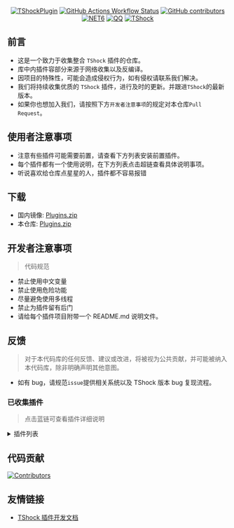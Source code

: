 <div align = "center">
  
[![TShockPlugin](https://socialify.git.ci/Controllerdestiny/TShockPlugin/image?description=1&descriptionEditable=%E4%B8%80%E4%B8%AA%E6%94%B6%E9%9B%86TShock%E6%8F%92%E4%BB%B6%E7%9A%84%E4%BB%93%E5%BA%93&font=Inter&forks=1&issues=1&name=1&pattern=Diagonal%20Stripes&pulls=1&stargazers=1&theme=Auto)](https://github.com/Controllerdestiny/TShockPlugin)
[![GitHub Actions Workflow Status](https://img.shields.io/github/actions/workflow/status/Controllerdestiny/TShockPlugin/.github%2Fworkflows%2Fplugins_publish.yml)](https://github.com/Controllerdestiny/TShockPlugin/actions)
[![GitHub contributors](https://img.shields.io/github/contributors/Controllerdestiny/TShockPlugin?style=flat)](https://github.com/Controllerdestiny/TShockPlugin/graphs/contributors)
[![NET6](https://img.shields.io/badge/Core-%20.NET_6-blue)](https://dotnet.microsoft.com/zh-cn/)
[![QQ](https://img.shields.io/badge/QQ-EB1923?logo=tencent-qq&logoColor=white)](https://qm.qq.com/cgi-bin/qm/qr?k=54tOesIU5g13yVBNFIuMBQ6AzjgE6f0m&jump_from=webapi&authKey=6jzafzJEqQGzq7b2mAHBw+Ws5uOdl83iIu7CvFmrfm/Xxbo2kNHKSNXJvDGYxhSW)
[![TShock](https://img.shields.io/badge/TShock5.2.0-2B579A.svg?&logo=TShock&logoColor=white)](https://github.com/Pryaxis/TShock)

</div>

## 前言

- 这是一个致力于收集整合 `TShock` 插件的仓库。
- 库中内插件容部分来源于网络收集以及反编译。
- 因项目的特殊性，可能会造成侵权行为，如有侵权请联系我们解决。
- 我们将持续收集优质的 `TShock` 插件，进行及时的更新。并跟进`TShock`的最新版本。
- 如果你也想加入我们，请按照下方`开发者注意事项`的规定对本仓库`Pull Request`。


## 使用者注意事项

- 注意有些插件可能需要前置，请查看下方列表安装前置插件。
- 每个插件都有一个使用说明，在下方列表点击超链查看具体说明事项。
- 听说喜欢给仓库点星星的人，插件都不容易报错

## 下载

- 国内镜像: [Plugins.zip](https://github.moeyy.xyz/https://github.com/Controllerdestiny/TShockPlugin/releases/download/V1.0.0.0/Plugins.zip)
- 本仓库: [Plugins.zip](https://github.com/Controllerdestiny/TShockPlugin/releases/tag/V1.0.0.0)


## 开发者注意事项

> 代码规范

- 禁止使用中文变量
- 禁止使用危险功能
- 尽量避免使用多线程
- 禁止为插件留有后门
- 请给每个插件项目附带一个 README.md 说明文件。

## 反馈

> 对于本代码库的任何反馈、建议或改进，将被视为公共贡献，并可能被纳入本代码库，除非明确声明其他意图。

- 如有 bug，请规范`issue`提供相关系统以及 TShock 版本 bug 复现流程。

### 已收集插件

> 点击蓝链可查看插件详细说明

<Details>
<Summary>插件列表</Summary>

| 名称                                                             |            插件说明            |                                                                       前置                                                                       |
| ---------------------------------------------------------------- | :----------------------------: | :----------------------------------------------------------------------------------------------------------------------------------------------: |
| [ChattyBridge](ChattyBridge/README.md)                           |          用于跨服聊天          |                                                                        无                                                                        |
| [EconomicsAPI](EconomicsAPI/README.md)                           |          经济插件前置          |                                                                        无                                                                        |
| [Economics.RPG](Economics.RPG/README.md)                         |              RPG               |                                                      [EconomicsAPI](EconomicsAPI/README.md)                                                      |
| [Economics.WeaponPlus](Economics.WeaponPlus/README.md)           |            强化武器            |                                                      [EconomicsAPI](EconomicsAPI/README.md)                                                      |
| [Economics.Deal](Economics.RPG/README.md)                        |            交易插件            |                                                      [EconomicsAPI](EconomicsAPI/README.md)                                                      |
| [Economics.Shop](Economics.Shop/README.md)                       |            商店插件            | [EconomicsAPI](EconomicsAPI/README.md)<br>[Economics.RPG](https://github.com/Controllerdestiny/TShockPlugin/blob/master/Economics.RPG/README.md) |
| [Economics.Skill](Economics.Skill/README.md)                     |            技能插件            | [EconomicsAPI](EconomicsAPI/README.md)<br>[Economics.RPG](https://github.com/Controllerdestiny/TShockPlugin/blob/master/Economics.RPG/README.md) |
| [Economics.Regain](Economics.Regain/README.md)                   |            物品回收            |                                                      [EconomicsAPI](EconomicsAPI/README.md)                                                      |
| [Economics.Projectile](Economics.Projectile/README.md)           |           自定义弹幕           |                                [EconomicsAPI](EconomicsAPI/README.md)<br>[Economics.RPG](Economics.RPG/README.md)                                |
| [Economics.NPC](Economics.NPC/README.md)                         |            任务插件            |                                                      [EconomicsAPI](EconomicsAPI/README.md)                                                      |
| [Economics.Task](Economics.Task/README.md)                       |         自定义怪物奖励         | [EconomicsAPI](EconomicsAPI/README.md)<br>[Economics.RPG](https://github.com/Controllerdestiny/TShockPlugin/blob/master/Economics.RPG/README.md) |
| [CreateSpawn](CreateSpawn/README.md)                             |         出生点建筑生成         |                                                                        无                                                                        |
| [AutoBroadcast](AutoBroadcast/README.md)                         |            自动广播            |                                                                        无                                                                        |
| [AutoTeam](AutoTeam/README.md)                                   |            自动队伍            |                                                                        无                                                                        |
| [BridgeBuilder](BridgeBuilder/README.md)                         |            快速铺桥            |                                                                        无                                                                        |
| [OnlineGiftPackage](OnlineGiftPackage/README.md)                 |            在线礼包            |                                                                        无                                                                        |
| [LifemaxExtra](LifemaxExtra/README.md)                           |       吃更多生命果/水晶        |                                                                        无                                                                        |
| [DisableMonsCoin](DisableMonsCoin/README.md)                     |           怪物不掉钱           |                                                                        无                                                                        |
| [PermaBuff](PermaBuff/README.md)                                 |           永久 Buff            |                                                                        无                                                                        |
| [ShortCommand](ShortCommand/README.md)                           |            简短指令            |                                                                        无                                                                        |
| [ProgressBag](ProgressBag/README.md)                             |            进度礼包            |                                                                        无                                                                        |
| [CriticalHit](CriticalHit/README.md)                             |            击打提示            |                                                                        无                                                                        |
| [Back](Back/README.md)                                           |            死亡回溯            |                                                                        无                                                                        |
| [BanNpc](BanNpc/README.md)                                       |          阻止怪物生成          |                                                                        无                                                                        |
| [MapTeleport](MapTp/README.md)                                   |         双击大地图传送         |                                                                        无                                                                        |
| [RandReSpawn](RandRespawn/README.md)                             |           随机出生点           |                                                                        无                                                                        |
| [CGive](CGive/README.md)                                         |            离线命令            |                                                                        无                                                                        |
| [RainbowChat](RainbowChat/README.md)                             |       每次说话颜色不一样       |                                                                        无                                                                        |
| [NormalDropsBags](NormalDropsBags/README.md)                     |         普通难度宝藏袋         |                                                                        无                                                                        |
| [DisableSurfaceProjectiles](DisableSurfaceProjectiles/README.md) |           禁地表弹幕           |                                                                        无                                                                        |
| [RecipesBrowser](RecipesBrowser/README.md)                       |             合成表             |                                                                        无                                                                        |
| [DisableGodMod](DisableGodMod/README.md)                         |          阻止玩家无敌          |                                                                        无                                                                        |
| [TownNPCHomes](TownNPCHomes/README.md)                           |          NPC 快速回家          |                                                                        无                                                                        |
| [RegionView](RegionView/README.md)                               |          显示区域边界          |                                                                        无                                                                        |
| [Noagent](Noagent/README.md)                                     |        禁止代理 ip 进入        |                                                                        无                                                                        |
| [SwitchCommands](SwitchCommands/README.md)                       |          区域执行指令          |                                                                        无                                                                        |
| [GolfRewards](GolfRewards/README.md)                             |           高尔夫奖励           |                                                                        无                                                                        |
| [DataSync](DataSync/README.md)                                   |            进度同步            |                                                                        无                                                                        |
| [ProgressRestrict](ProgressRestrict/README.md)                   |           超进度检测           |                                                          [DataSync](DataSync/README.md)                                                          |
| [PacketsStop](PacketsStop/README.md)                             |           数据包拦截           |                                                                        无                                                                        |
| [DeathDrop](DeathDrop/README.md)                                 |  怪物死亡随机和自定义掉落物品  |                                                                        无                                                                        |
| [DTEntryBlock](DTEntryBlock/README.md)                           |       阻止进入地牢或神庙       |                                                                        无                                                                        |
| [PerPlayerLoot](PerPlayerLoot/README.md)                         |       玩家战利品单独箱子       |                                                                        无                                                                        |
| [PvPer](PvPer/README.md)                                         |            决斗系统            |                                                                        无                                                                        |
| [DumpTerrariaID](DumpTerrariaID/README.md)                       |            输出 ID             |                                                                        无                                                                        |
| [DamageStatistic](DamageStatistic/README.md)                     |            伤害统计            |                                                                        无                                                                        |
| [AdditionalPylons](AdditionalPylons/README.md)                   |          放置更多晶塔          |                                                                        无                                                                        |
| [History](History/README.md)                                     |          历史图格记录          |                                                                        无                                                                        |
| [Invincibility](Invincibility/README.md)                         |            限时无敌            |                                                                        无                                                                        |
| [Ezperm](Ezperm/README.md)                                       |           批量改权限           |                                                                        无                                                                        |
| [AutoClear](Autoclear/README.md)                                 |          智能自动扫地          |                                                                        无                                                                        |
| [EssentialsPlus](EssentialsPlus/README.md)                       |          更多管理指令          |                                                                        无                                                                        |
| [ShowArmors](ShowArmors/README.md)                               |           展示装备栏           |                                                                        无                                                                        |
| [VeinMiner](VeinMiner/README.md)                                 |            连锁挖矿            |                                                                        无                                                                        |
| [PersonalPermission](PersonalPermission/README.md)               |       为玩家单独设置权限       |                                                                        无                                                                        |
| [ItemPreserver](ItemPreserver/README.md)                         |         指定物品不消耗         |                                                                        无                                                                        |
| [SimultaneousUseFix](SimultaneousUseFix/README.md)               | 解决卡双锤卡星旋机枪之类的问题 |                                      [Chireiden.TShock.Omni](https://github.com/sgkoishi/yaaiomni/releases)                                      |
| [Challenger](Challenger/README.md)                               |           挑战者模式           |                                                                        无                                                                        |
| [MiniGamesAPI](MiniGamesAPI/README.md)                           |         豆沙小游戏 API         |                                                                        无                                                                        |
| [BuildMaster](BuildMaster/README.md)                             |    豆沙小游戏·建筑大师模式     |                                                      [MiniGamesAPI](MiniGamesAPI/README.md)                                                      |
| [journeyUnlock](journeyUnlock/README.md)                         |          解锁旅途物品          |                                                                        无                                                                        |
| [ListPlugins](ListPlugins/README.md)                             |           查已装插件           |                                                                        无                                                                        |
| [BagPing](BagPing/README.md)                                     |        地图上标记宝藏袋        |                                                                        无                                                                        |
| [ServerTools](ServerTools/README.md)                             |         服务器管理工具         |                                                                        无                                                                        |
| [Platform](Platform/README.md)                                   |          判断玩家设备          |                                                                        无                                                                        |
| [CaiLib](CaiLib/README.md)                                       |          Cai 的前置库          |                                                                        无                                                                        |
| [GenerateMap](GenerateMap/README.md)                             |          生成地图图片          |                                                             [CaiLib](CaiLib/README.md)                                                             |
| [RestInventory](RestInventory/README.md)                         |     提供 REST 查询背包接口     |                                                                        无                                                                        |
| [WikiLangPackLoader](WikiLangPackLoader/README.md)               |    为服务器加载 Wiki 语言包    |                                                                        无                                                                        |
| [HelpPlus](HelpPlus/README.md)                                   |      修复和增强 Help 命令      |                                                                        无                                                                        |
| [CaiBot](CaiBot/README.md)                                       |        CaiBot 适配插件         |                                                                     自带前置                                                                     |
| [HouseRegion](HouseRegion/README.md)                             |            圈地插件            |                                                                        无                                                                        |
| [SignInSign](SignInSign/README.md)                               |         告示牌登录插件         |                                                                        无                                                                        |
| [WeaponPlusCostCoin](WeaponPlusCostCoin/README.md)               |         武器强化钱币版         |                                                                        无                                                                        |
| [Respawn](Respawn/README.md)                                     |            原地复活            |                                                                        无                                                                        |
| [EndureBoost](EndureBoost/README.md)                             |    物品一定数量后长时间buff    |                                                                        无                                                                        |
| [AnnouncementBoxPlus](AnnouncementBoxPlus/README.md)             |         广播盒功能强化         |                                                                        无                                                                        |
| [ConsoleSql](ConsoleSql/README.md)                               |   允许你在控制台执行SQL语句    |                                                                        无                                                                        |
| [ProgressControl](ProgressControls/README.md)                    |   计划书（自动化控制服务器）   |                                                                        无                                                                        |
| [RealTime](RealTime/README.md)                                   |   使服务器内时间同步现实时间   |                                                                        无                                                                        |
| [GoodNight](GoodNight/README.md)                                 |              宵禁              |                                                                        无                                                                        |
| [Musicplayer](Musicplayer/README.md)                             |         简易音乐播放器         |                                                                        无                                                                        |
| [TimerKeeper](TimerKeeper/README.md)                             |         保存计时器状态         |                                                                        无                                                                        |
| [Chameleon](Chameleon/README.md)                                 |           进服前登录           |                                                                        无                                                                        |

</Details>

## 代码贡献

[![Contributors](https://stats.deeptrain.net/contributor/Controllerdestiny/TShockPlugin)](https://github.com/Controllerdestiny/TShockPlugin/graphs/contributors)

## 友情链接

- [TShock 插件开发文档](https://github.com/ACaiCat/TShockPluginDocument)
